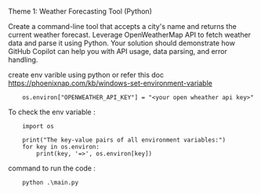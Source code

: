 Theme 1: Weather Forecasting Tool (Python)

Create a command-line tool that accepts a city's name and returns the current weather forecast. Leverage OpenWeatherMap API to fetch weather data and parse it using Python. Your solution should demonstrate how GitHub Copilot can help you with API usage, data parsing, and error handling.

create env varible using python or refer this doc https://phoenixnap.com/kb/windows-set-environment-variable

        os.environ["OPENWEATHER_API_KEY"] = "<your open wheather api key>"

To check the env variable :

        import os

        print("The key-value pairs of all environment variables:")
        for key in os.environ:
            print(key, '=>', os.environ[key])


command to run the code :

        python .\main.py
